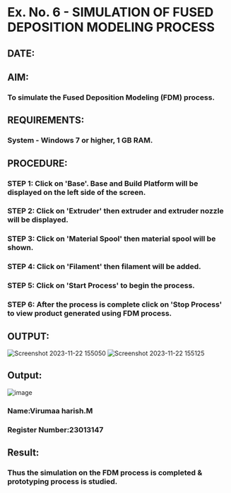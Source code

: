 # Ex. No. 6 - SIMULATION OF FUSED DEPOSITION MODELING PROCESS

## DATE: 
## AIM:
### To simulate the Fused Deposition Modeling (FDM) process.

## REQUIREMENTS:
### System - Windows 7 or higher, 1 GB RAM.

## PROCEDURE:
### STEP 1: Click on 'Base'. Base and Build Platform will be displayed on the left side of the screen.
### STEP 2: Click on 'Extruder' then extruder and extruder nozzle will be displayed.
### STEP 3: Click on 'Material Spool' then material spool will be shown.
### STEP 4: Click on 'Filament' then filament will be added.
### STEP 5: Click on 'Start Process' to begin the process.
### STEP 6: After the process is complete click on 'Stop Process' to view product generated using FDM process.

## OUTPUT:

![Screenshot 2023-11-22 155050](https://github.com/hariharana59/Ex.-No---6.-SIMULATION-OF-FUSED-DEPOSITION-MODELING-PROCESS/assets/144980130/36a79a0c-f244-458c-b114-93e142dd9180)
![Screenshot 2023-11-22 155125](https://github.com/hariharana59/Ex.-No---6.-SIMULATION-OF-FUSED-DEPOSITION-MODELING-PROCESS/assets/144980130/cfc01d69-3db5-47e6-8e46-5af4abc887fc)

## Output:

![image](https://github.com/Virumaaharish/Ex.-No---6.-SIMULATION-OF-FUSED-DEPOSITION-MODELING-PROCESS/assets/146074950/3907ac32-bacb-4be4-a178-74f5b04a0cf8)

### Name:Virumaa harish.M
### Register Number:23013147

## Result:
### Thus the simulation on the FDM process is completed & prototyping process is studied.
